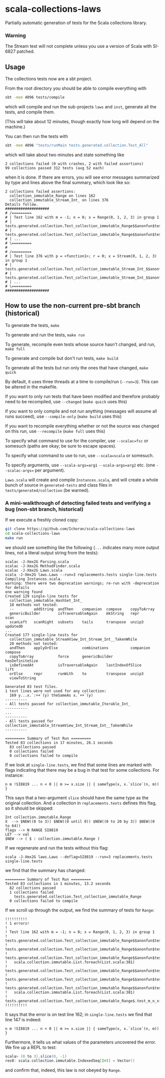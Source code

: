 scala-collections-laws
======================

Partially automatic generation of tests for the Scala collections library.

### Warning

The Stream test will not complete unless you use a version of Scala with SI-6827 patched.

## Usage

The collections tests now are a sbt project.

From the root directory you should be able to compile everything with

```bash
sbt -mem 4096 tests/compile
```

which will compile and run the sub-projects `laws` and `inst`, generate all the tests, and compile them.

(This will take about 12 minutes, though exactly how long will depend on the machine.)

You can then run the tests with

```bash
sbt -mem 4096 "tests/runMain tests.generated.collection.Test_All"
```

which will take about two minutes and state something like

```
2 collections failed (0 with crashes, 2 with failed assertions)
99 collections passed 312 tests (avg 52 each)
```

when it is done.  If there are errors, you will see error messages summarized by
type and lines above the final summary, which look like so:

```
2 collections failed assertions:
  collection_immutable_Range on lines 162
  collection_immutable_Stream_Int_ on lines 376
Details follow.
####################
# /=========
# | Test line 162 with m = -1; n = 0; x = Range(0, 1, 2, 3) in group 1
# |   tests.generated.collection.Test_collection_immutable_Range$$anonfun$test_m_n_x$1$$anonfun$apply$mcVI$sp$21.apply$mcVI$sp(Test_collection_immutable_Range.scala:399)
# |   tests.generated.collection.Test_collection_immutable_Range$$anonfun$test_m_n_x$1$$anonfun$apply$mcVI$sp$21.apply(Test_collection_immutable_Range.scala:394)
# | ...
# \=========
# 
# /=========
# | Test line 376 with p = <function1>; r = 0; x = Stream(0, 1, 2, 3) in group 1
# |   tests.generated.collection.Test_collection_immutable_Stream_Int_$$anonfun$test_p_r_x$2$$anonfun$apply$67.apply$mcVI$sp(Test_collection_immutable_Stream_Int_.scala:1690)
# |   tests.generated.collection.Test_collection_immutable_Stream_Int_$$anonfun$test_p_r_x$2$$anonfun$apply$67.apply(Test_collection_immutable_Stream_Int_.scala:1687)
# | ...
# \=========
####################
```

## How to use the non-current pre-sbt branch (historical)

To generate the tests, `make`

To generate and run the tests, `make run`

To generate, recompile even tests whose source hasn't changed, and run, `make full`

To generate and compile but don't run tests, `make build`

To generate all the tests but run only the ones that have changed, `make quick`

By default, it uses three threads at a time to compile/run (`--run=3`).  This can be altered in the makefile.
 
If you want to only run tests that have been modified and therefore probably need to be recompiled, use `--changed` (`make quick` uses this)

If you want to only compile and not run anything (messages will assume all runs succeed), use `--compile-only` (`make build` uses this)
 
If you want to recompile everything whether or not the source was changed on this run, use `--recompile` (`make full` uses this)
 
To specify what command to use for the compiler, use `--scalac=fsc` or somesuch (paths are okay; be sure to escape spaces).
 
To specify what command to use to run, use `--scala=scala` or somesuch.
 
To specify arguments, use `--scala-args=arg1` `--scala-args=arg2` etc. (one `--scalac-args=` per argument).

`Laws.scala` will create and compile `Instances.scala`, and will create a whole bunch of source in `generated-tests` and class files in `tests/generated/collection` (be warned).

### A mini-walkthrough of detecting failed tests and verifying a bug (non-sbt branch, historical)

If we execute a freshly cloned copy:

```bash
git clone https://github.com/Ichoran/scala-collections-laws
cd scala-collections-laws
make run
```

we should see something like the following (`...` indicates many more output lines, not a literal output string from the tests):

```
scalac -J-Xmx2G Parsing.scala
scalac -J-Xmx2G MethodFinder.scala
scalac -J-Xmx2G Laws.scala
scala -J-Xmx2G laws.Laws --run=3 replacements.tests single-line.tests
Compiling Instances.scala.
warning: there were two deprecation warnings; re-run with -deprecation for details
one warning found
Created 129 single-line tests for
  collection_immutable_HashSet_Int_
  18 methods not tested:
  --         addString  andThen    companion  compose    copyToArray           
  genericBuilder        isTraversableAgain    mkString   repr       scan       
  scanLeft   scanRight  subsets    tails      transpose  unzip3     updated0   
...
Created 177 single-line tests for
  collection_immutable_StreamView_Int_Stream_Int__TakenWhile
  20 methods not tested:
  andThen    applyOrElse           combinations          companion  compose    
  copyToArray           force      genericBuilder        hasDefiniteSize       
  isDefinedAt           isTraversableAgain    lastIndexOfSlice      lift       
  orElse     repr       runWith    to         transpose  unzip3     
  viewToString          

Generated 83 test files.
1 test lines were not used for any collection: 
  169 y...x.`:++`(y) theSameAs x.`++`(y)
----------
- All tests passed for collection_immutable_Iterable_Int_
----------
...
----------
- All tests passed for collection_immutable_StreamView_Int_Stream_Int__TakenWhile
----------

========= Summary of Test Run =========
Tested 83 collections in 17 minutes, 26.1 seconds
  83 collections passed
  0 collections failed
  0 collections failed to compile
```

If we look at `single-line.tests`, we find that some lines are marked with flags indicating that there may be a bug in that test for some collections.  For instance:

```
n m !SI8819 ... n < 0 || m >= x.size || { sameType(x, x.`slice`(n, m)) }
```

This says that a two-argument `slice` should have the same type as the original collection.  And a collection in `replacements.texts` defines this flag, so it should be skipped:

```
Int collection.immutable.Range
X  --> $NEW((0 to 3)) $NEW((0 until 0)) $NEW((0 to 20 by 3)) $NEW((0 to 64))
flags --> N RANGE SI8819
LET --> val
$NEW --> ( $ : collection.immutable.Range )
```

If we regenerate and run the tests without this flag:

```
scala -J-Xmx2G laws.Laws --deflag=SI8819 --run=3 replacements.tests single-line.tests
```

we find that the summary has changed:

```
========= Summary of Test Run =========
Tested 83 collections in 1 minutes, 13.2 seconds
  82 collections passed
  1 collections failed
    tests.generated.collection.Test_collection_immutable_Range
  0 collections failed to compile
```

If we scroll up through the output, we find the summary of tests for `Range`:

```
!!!!!!!!!!
! 1 errors!
! 
! Test line 162 with m = -1; n = 0; x = Range(0, 1, 2, 3) in group 1
!   tests.generated.collection.Test_collection_immutable_Range$$anonfun$test_m_n_x$1$$anonfun$apply$mcVI$sp$17.apply$mcVI$sp(Test_collection_immutable_Range.scala:394)
!   tests.generated.collection.Test_collection_immutable_Range$$anonfun$test_m_n_x$1$$anonfun$apply$mcVI$sp$17.apply(Test_collection_immutable_Range.scala:389)
!   tests.generated.collection.Test_collection_immutable_Range$$anonfun$test_m_n_x$1$$anonfun$apply$mcVI$sp$17.apply(Test_collection_immutable_Range.scala:389)
!   scala.collection.immutable.List.foreach(List.scala:381)
!   tests.generated.collection.Test_collection_immutable_Range$$anonfun$test_m_n_x$1.apply$mcVI$sp(Test_collection_immutable_Range.scala:389)
!   tests.generated.collection.Test_collection_immutable_Range$$anonfun$test_m_n_x$1.apply(Test_collection_immutable_Range.scala:389)
!   tests.generated.collection.Test_collection_immutable_Range$$anonfun$test_m_n_x$1.apply(Test_collection_immutable_Range.scala:389)
!   scala.collection.immutable.List.foreach(List.scala:381)
!   tests.generated.collection.Test_collection_immutable_Range$.test_m_n_x(Test_collection_immutable_Range.scala:389)
!!!!!!!!!!
```

It says that the error is on test line 162; in `single-line.tests` we find that line 147 is indeed:

```
n m !SI8819 ... n < 0 || m >= x.size || { sameType(x, x.`slice`(n, m)) }
```

Furthermore, it tells us what values of the parameters uncovered the error.  We fire up a REPL to test:

```scala
scala> (0 to 3).slice(0, -1)
res0: scala.collection.immutable.IndexedSeq[Int] = Vector()
```

and confirm that, indeed, this law is not obeyed by `Range`.
